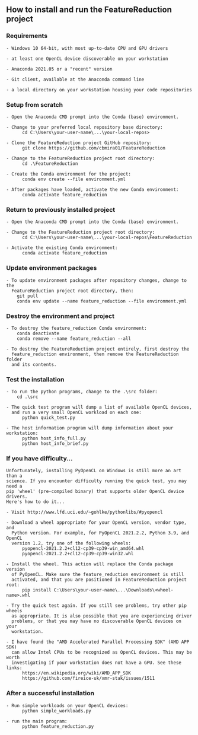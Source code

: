 
## How to install and run the FeatureReduction project

### Requirements

    - Windows 10 64-bit, with most up-to-date CPU and GPU drivers

    - at least one OpenCL device discoverable on your workstation

    - Anaconda 2021.05 or a "recent" version

    - Git client, available at the Anaconda command line

    - a local directory on your workstation housing your code repositories

### Setup from scratch

    - Open the Anaconda CMD prompt into the Conda (base) environment.

    - Change to your preferred local repository base directory:
          cd C:\Users\your-user-name\...\your-local-repos>

    - Clone the FeatureReduction project GitHub repository:
          git clone https://github.com/cbmira01/FeatureReduction

    - Change to the FeatureReduction project root directory:
          cd .\FeatureReduction

    - Create the Conda environment for the project:
          conda env create --file environment.yml

    - After packages have loaded, activate the new Conda environment:
          conda activate feature_reduction

### Return to previously installed project

    - Open the Anaconda CMD prompt into the Conda (base) environment.

    - Change to the FeatureReduction project root directory:
          cd C:\Users\your-user-name\...\your-local-repos\FeatureReduction

    - Activate the existing Conda environment:
          conda activate feature_reduction

### Update environment packages

    - To update environment packages after repository changes, change to the
      FeatureReduction project root directory, then:
        git pull
        conda env update --name feature_reduction --file environment.yml

### Destroy the environment and project

    - To destroy the feature_reduction Conda environment:
        conda deactivate
        conda remove --name feature_reduction --all

    - To destroy the FeatureReduction project entirely, first destroy the
      feature_reduction environment, then remove the FeatureReduction folder
      and its contents.

### Test the installation

    - To run the python programs, change to the .\src folder:
        cd .\src

    - The quick test program will dump a list of available OpenCL devices,
      and run a very small OpenCL workload on each one:
          python quick_test.py

    - The host information program will dump information about your workstation:
          python host_info_full.py
          python host_info_brief.py

### If you have difficulty...

    Unfortunately, installing PyOpenCL on Windows is still more an art than a 
    science. If you encounter difficulty running the quick test, you may need a 
    pip 'wheel' (pre-compiled binary) that supports older OpenCL device drivers. 
    Here's how to do it...

    - Visit http://www.lfd.uci.edu/~gohlke/pythonlibs/#pyopencl

    - Download a wheel appropriate for your OpenCL version, vendor type, and 
      Python version. For example, for PyOpenCL 2021.2.2, Python 3.9, and OpenCL 
      version 1.2, try one of the following wheels:
          pyopencl-2021.2.2+cl12-cp39-cp39-win_amd64.whl
          pyopencl-2021.2.2+cl12-cp39-cp39-win32.whl

    - Install the wheel. This action will replace the Conda package version
      of PyOpenCL. Make sure the feature_reduction environment is still
      activated, and that you are positioned in FeatureReduction project root:
          pip install C:\Users\your-user-name\...\Downloads\<wheel-name>.whl

    - Try the quick test again. If you still see problems, try other pip wheels 
      as appropriate. It is also possible that you are experiencing driver 
      problems, or that you may have no discoverable OpenCL devices on your 
      workstation.

    - I have found the "AMD Accelerated Parallel Processing SDK" (AMD APP SDK)
      can allow Intel CPUs to be recognized as OpenCL devices. This may be worth
      investigating if your workstation does not have a GPU. See these links:
          https://en.wikipedia.org/wiki/AMD_APP_SDK
          https://github.com/fireice-uk/xmr-stak/issues/1511

### After a successful installation

    - Run simple workloads on your OpenCL devices:
          python simple_workloads.py

    - run the main program:
          python feature_reduction.py
